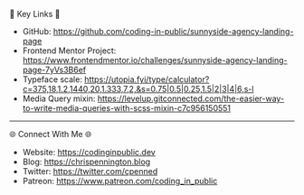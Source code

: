 🔗  Key Links 🔗
- GitHub: https://github.com/coding-in-public/sunnyside-agency-landing-page
- Frontend Mentor Project: https://www.frontendmentor.io/challenges/sunnyside-agency-landing-page-7yVs3B6ef
- Typeface scale: https://utopia.fyi/type/calculator?c=375,18,1.2,1440,20,1.333,7,2,&s=0.75|0.5|0.25,1.5|2|3|4|6,s-l
- Media Query mixin: https://levelup.gitconnected.com/the-easier-way-to-write-media-queries-with-scss-mixin-c7c956150551

---------------------------------------

🌐 Connect With Me 🌐 
- Website: https://codinginpublic.dev
- Blog: https://chrispennington.blog
- Twitter: https://twitter.com/cpenned
- Patreon: https://www.patreon.com/coding_in_public